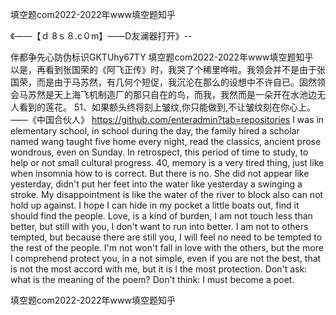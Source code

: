 填空题com2022-2022年www填空题知乎

《——【ｄ 8ｓ８.c０m】——D友澜器打开》--

伴都争先心防伪标识GKTUhy67TY
填空题com2022-2022年www填空题知乎　　以是，再看到张国荣的《阿飞正传》时，我哭了个稀里哗啦。我领会并不是由于张国荣，而是由于马苏然，有几何个短促，我沉沦在那么的设想中不许自已。固然领会马苏然是天上海飞机制造厂的那只自在的鸟，而我，我然而是一朵开在水池边无人看到的莲花。
	51、如果额头终将刻上皱纹,你只能做到,不让皱纹刻在你心上。——《中国合伙人》
https://github.com/enteradmin?tab=repositories
I was in elementary school, in school during the day, the family hired a scholar named wang taught five home every night, read the classics, ancient prose wondrous, even on Sunday.
In retrospect, this period of time to study, to help or not small cultural progress.
40, memory is a very tired thing, just like when insomnia how to is correct.
But there is no.
She did not appear like yesterday, didn't put her feet into the water like yesterday a swinging a stroke.
My disappointment is like the water of the river to block also can not hold up against.
I hope I can hide in my pocket a little boats out, find it should find the people.
Love, is a kind of burden, I am not touch less than better, but still with you, I don't want to run into better.
I am not to others tempted, but because there are still you, I will feel no need to be tempted to the rest of the people.
I'm not won't fall in love with the others, but the more I comprehend protect you, in a not simple, even if you are not the best, that is not the most accord with me, but it is I the most protection.
Don't ask: what is the meaning of the poem?
Don't think: I must become a poet.




填空题com2022-2022年www填空题知乎

